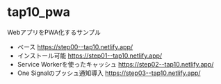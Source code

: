 # tap10_pwa

WebアプリをPWA化するサンプル

- ベース https://step00--tap10.netlify.app/
- インストール可能 https://step01--tap10.netlify.app/
- Service Workerを使ったキャッシュ https://step02--tap10.netlify.app/
- One Signalのプッシュ通知導入 https://step03--tap10.netlify.app/
